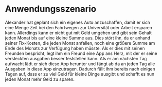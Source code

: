 # Anwendungsszenario

Alexander hat geplant sich ein eigenes Auto anzuschaffen, damit er sich eine Menge Zeit bei den Fahrtwegen zur Universität oder Arbeit ersparen kann. Allerdings kann er nicht gut mit Geld umgehen und gibt sein Gehalt jeden Monat bis auf eine kleine Summe aus. Dies stört ihn, da er anhand seiner Fix-Kosten, die jeden Monat anfallen, noch eine größere Summe am Ende des Monats zur Verfügung haben müsste.
Als er dies mit seinen Freunden bespricht, legt ihm ein Freund eine App ans Herz, mit der er seine versteckten ausgaben besser feststellen kann. Als er am nächsten Tag aufwacht lädt er sich diese App herunter und fängt ab da an jeden Tag alle Ausgaben in diese App einzutragen. 
Dadurch fällt ihm bereits nach einigen Tagen auf, dass er zu viel Geld für kleine Dinge ausgibt und schafft es nun jeden Monat mehr Geld zu sparen.
